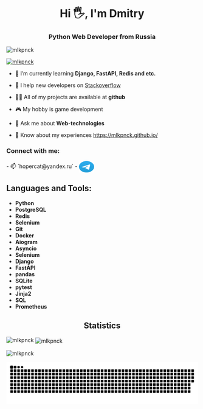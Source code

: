 <h1 align="center">Hi 🖐️, I'm Dmitry </h1>
<h3 align="center">Python Web Developer from Russia</h3>

<p align="left"> <img src="https://komarev.com/ghpvc/?username=mlkpnck&label=Profile%20views&color=red&style=flat" alt="mlkpnck" /> </p>

<p align="left"> <a href="https://github.com/ryo-ma/github-profile-trophy"><img src="https://github-profile-trophy.vercel.app/?username=mlkpnck&theme=onedark" alt="mlkpnck" /></a> </p>

- 🌱 I’m currently learning **Django, FastAPI, Redis and etc.**

- 🤝 I help new developers on [Stackoverflow](https://stackoverflow.com/)

- 👨‍💻 All of my projects are available at **github**

- 🎮 My hobby is game development

- 💬 Ask me about **Web-technologies**

- 📄 Know about my experiences https://mlkpnck.github.io/

<h3 align="left">Connect with me:</h3>
- 📫 `hopercat@yandex.ru`
- <a href="https://t.me/hopercat" target="blank"><img align="center" src="./Logo.svg" alt="hopercat" height="30" width="40" /></a>


<h2 align="left">Languages and Tools:</h3>

- **Python**
- **PostgreSQL**
- **Redis**
- **Selenium**
- **Git**
- **Docker**
- **Aiogram**
- **Asyncio**
- **Selenium**
- **Django**
- **FastAPI**
- **pandas**
- **SQLite**
- **pytest**
- **Jinja2**
- **SQL**
- **Prometheus**

<h2 align="center">Statistics</h3>


<p><img align="left" src="https://github-readme-stats.vercel.app/api/top-langs?username=mlkpnck&show_icons=true&locale=en&layout=compact" alt="mlkpnck" /></p>

<p>&nbsp;<img align="center" src="https://github-readme-stats.vercel.app/api?username=mlkpnck&show_icons=true&locale=en" alt="mlkpnck" /></p>

<p><img align="center" src="https://github-readme-streak-stats.herokuapp.com/?user=mlkpnck&" alt="mlkpnck" /></p>

<img src="./github-user-contribution.svg">
